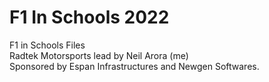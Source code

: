 # F1 In Schools 2022
F1 in Schools Files </br>
Radtek Motorsports lead by Neil Arora (me)</br>
Sponsored by Espan Infrastructures and Newgen Softwares.
